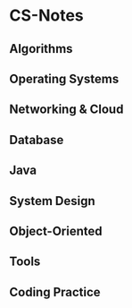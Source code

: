 # CS-Notes

## Algorithms

## Operating Systems

## Networking & Cloud

## Database

## Java

## System Design

## Object-Oriented

## Tools

## Coding Practice